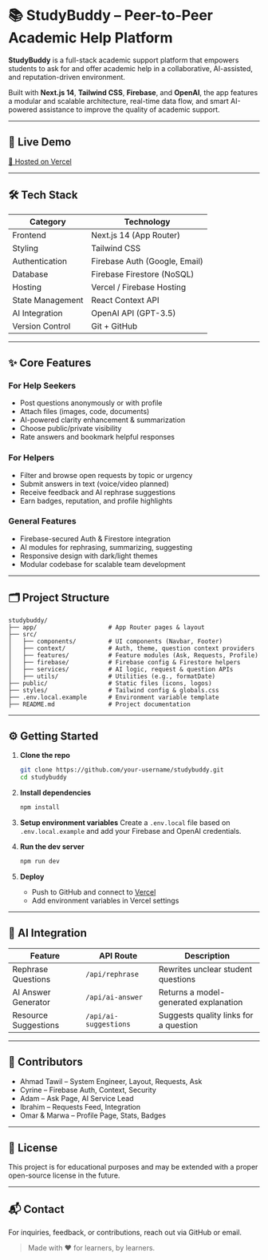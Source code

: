 # 📚 StudyBuddy – Peer-to-Peer Academic Help Platform

**StudyBuddy** is a full-stack academic support platform that empowers students to ask for and offer academic help in a collaborative, AI-assisted, and reputation-driven environment.

Built with **Next.js 14**, **Tailwind CSS**, **Firebase**, and **OpenAI**, the app features a modular and scalable architecture, real-time data flow, and smart AI-powered assistance to improve the quality of academic support.

---

## 🚀 Live Demo

[🔗 Hosted on Vercel]([https://your-vercel-deployment-url.com](https://study-buddy-ebon-one.vercel.app/))

---

## 🛠️ Tech Stack

| Category         | Technology                      |
|------------------|----------------------------------|
| Frontend         | Next.js 14 (App Router)         |
| Styling          | Tailwind CSS                    |
| Authentication   | Firebase Auth (Google, Email)   |
| Database         | Firebase Firestore (NoSQL)      |
| Hosting          | Vercel / Firebase Hosting       |
| State Management | React Context API               |
| AI Integration   | OpenAI API (GPT-3.5)            |
| Version Control  | Git + GitHub                    |

---

## ✨ Core Features

### For Help Seekers
- Post questions anonymously or with profile
- Attach files (images, code, documents)
- AI-powered clarity enhancement & summarization
- Choose public/private visibility
- Rate answers and bookmark helpful responses

### For Helpers
- Filter and browse open requests by topic or urgency
- Submit answers in text (voice/video planned)
- Receive feedback and AI rephrase suggestions
- Earn badges, reputation, and profile highlights

### General Features
- Firebase-secured Auth & Firestore integration
- AI modules for rephrasing, summarizing, suggesting
- Responsive design with dark/light themes
- Modular codebase for scalable team development

---

## 🗂 Project Structure

```
studybuddy/
├── app/                    # App Router pages & layout
├── src/
│   ├── components/         # UI components (Navbar, Footer)
│   ├── context/            # Auth, theme, question context providers
│   ├── features/           # Feature modules (Ask, Requests, Profile)
│   ├── firebase/           # Firebase config & Firestore helpers
│   ├── services/           # AI logic, request & question APIs
│   ├── utils/              # Utilities (e.g., formatDate)
├── public/                 # Static files (icons, logos)
├── styles/                 # Tailwind config & globals.css
├── .env.local.example      # Environment variable template
├── README.md               # Project documentation
```

---

## ⚙️ Getting Started

1. **Clone the repo**
   ```bash
   git clone https://github.com/your-username/studybuddy.git
   cd studybuddy
   ```

2. **Install dependencies**
   ```bash
   npm install
   ```

3. **Setup environment variables**
   Create a `.env.local` file based on `.env.local.example` and add your Firebase and OpenAI credentials.

4. **Run the dev server**
   ```bash
   npm run dev
   ```

5. **Deploy**
   - Push to GitHub and connect to [Vercel](https://vercel.com/)
   - Add environment variables in Vercel settings

---

## 🧠 AI Integration

| Feature              | API Route              | Description                              |
|----------------------|------------------------|------------------------------------------|
| Rephrase Questions   | `/api/rephrase`        | Rewrites unclear student questions       |
| AI Answer Generator  | `/api/ai-answer`       | Returns a model-generated explanation    |
| Resource Suggestions | `/api/ai-suggestions`  | Suggests quality links for a question    |

---

## 👥 Contributors

- Ahmad Tawil – System Engineer, Layout, Requests, Ask
- Cyrine – Firebase Auth, Context, Security
- Adam – Ask Page, AI Service Lead
- Ibrahim – Requests Feed, Integration
- Omar & Marwa – Profile Page, Stats, Badges

---

## 📄 License

This project is for educational purposes and may be extended with a proper open-source license in the future.

---

## 📬 Contact

For inquiries, feedback, or contributions, reach out via GitHub or email.

> Made with ❤️ for learners, by learners.
